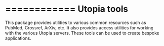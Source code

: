 ============
Utopia tools
============
This package provides utilities to various common resources such as PubMed, Crossref, ArXiv, etc. It also provides access utilities for working with the various Utopia servers. These tools can be used to create bespoke applications.
